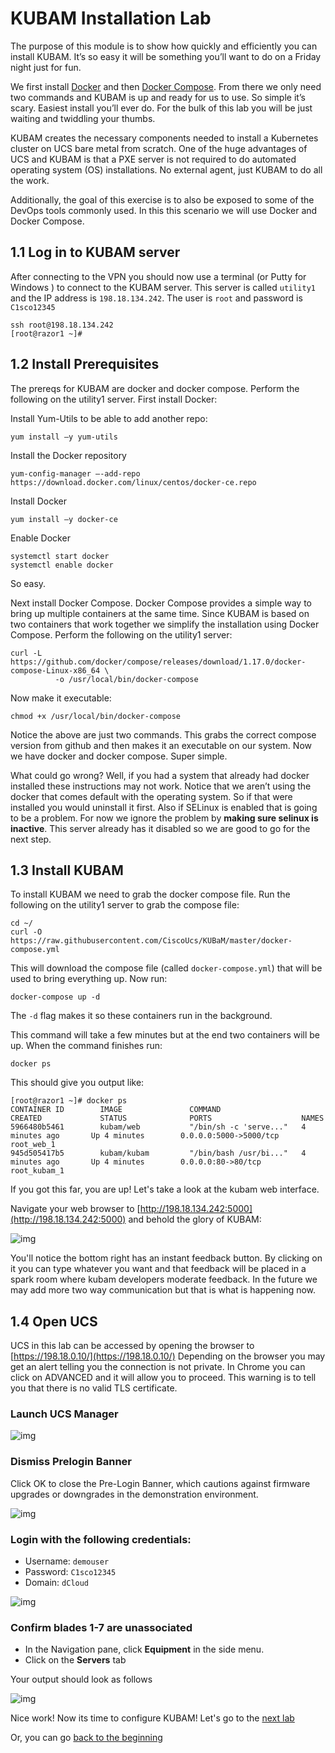 # KUBAM Installation Lab

The purpose of this module is to show how quickly and efficiently you can install KUBAM. It’s so easy it will be something you’ll want to do on a Friday night just for fun.  
We first install [Docker](https://docker.com) and then [Docker Compose](https://docs.docker.com/compose/).  From there we only need two commands and KUBAM is up and ready for us to use.  So simple it’s scary.  Easiest install you’ll ever do.  For the bulk of this lab you will be just waiting and twiddling your thumbs.
 KUBAM creates the necessary components needed to install a Kubernetes cluster on UCS bare metal from scratch.  One of the huge advantages of UCS and KUBAM is that a PXE server is not required to do automated operating system (OS) installations.  No external agent, just KUBAM to do all the work.  
Additionally, the goal of this exercise is to also be exposed to some of the DevOps tools commonly used. In this this scenario we will use Docker and Docker Compose.

## 1.1 Log in to KUBAM server

After connecting to the VPN you should now use a terminal (or Putty for Windows ) to connect to the KUBAM server.  This server is called ```utility1``` and the IP address is ```198.18.134.242```.  The user is ```root``` and password is ```C1sco12345```

```
ssh root@198.18.134.242
[root@razor1 ~]#
```
## 1.2 Install Prerequisites

The prereqs for KUBAM are docker and docker compose.  Perform the following on the utility1 server.  First install Docker:Install Yum-Utils to be able to add another repo:```
yum install –y yum-utils 
```
Install the Docker repository

```yum-config-manager –-add-repo https://download.docker.com/linux/centos/docker-ce.repo
```

Install Docker

```yum install –y docker-ce```

Enable Docker

```systemctl start dockersystemctl enable docker```
So easy. 

Next install Docker Compose.  Docker Compose provides a simple way to bring up multiple containers at the same time.  Since KUBAM is based on two containers that work together we simplify the installation using Docker Compose.  Perform the following on the utility1 server:

```
curl -L https://github.com/docker/compose/releases/download/1.17.0/docker-compose-Linux-x86_64 \		  -o /usr/local/bin/docker-compose
```

Now make it executable:

```chmod +x /usr/local/bin/docker-compose```

Notice the above are just two commands. This grabs the correct compose version from github and then makes it an executable on our system.  Now we have docker and docker compose.  Super simple.  What could go wrong?  Well, if you had a system that already had docker installed these instructions may not work.  Notice that we aren’t using the docker that comes default with the operating system.  So if that were installed you would uninstall it first.  Also if SELinux is enabled that is going to be a problem.  For now we ignore the problem by __making sure selinux is inactive__.  This server already has it disabled so we are good to go for the next step.  

## 1.3 Install KUBAM

To install KUBAM we need to grab the docker compose file.  Run the following on the utility1 server to grab the compose file: 

```
cd ~/
curl -O https://raw.githubusercontent.com/CiscoUcs/KUBaM/master/docker-compose.yml 
```
This will download the compose file (called ```docker-compose.yml```) that will be used to bring everything up.  Now run: 

```
docker-compose up -d
```
The ```-d``` flag makes it so these containers run in the background. 

This command will take a few minutes but at the end two containers will be up.  When the command finishes run: 

```
docker ps
```

This should give you output like:

```
[root@razor1 ~]# docker ps
CONTAINER ID        IMAGE               COMMAND                  CREATED             STATUS              PORTS                    NAMES
5966480b5461        kubam/web           "/bin/sh -c 'serve..."   4 minutes ago       Up 4 minutes        0.0.0.0:5000->5000/tcp   root_web_1
945d505417b5        kubam/kubam         "/bin/bash /usr/bi..."   4 minutes ago       Up 4 minutes        0.0.0.0:80->80/tcp       root_kubam_1
```

If you got this far, you are up!  Let's take a look at the kubam web interface.  

Navigate your web browser to [http://198.18.134.242:5000](http://198.18.134.242:5000) and behold the glory of KUBAM:

![img](../images/kubam01.png)

You'll notice the bottom right has an instant feedback button.  By clicking on it you can type whatever you want and that feedback will be placed in a spark room where kubam developers moderate feedback.  In the future we may add more two way communication but that is what is happening now. 

## 1.4 Open UCS

UCS in this lab can be accessed by opening the browser to [https://198.18.0.10/](https://198.18.0.10/)  Depending on the browser you may get an alert telling you the connection is not private.  In Chrome you can click on ADVANCED and it will allow you to proceed.  This warning is to tell you that there is no valid TLS certificate. 

### Launch UCS Manager

![img](../images/UCS01.png)

### Dismiss Prelogin Banner

Click OK to close the Pre-Login Banner, which cautions against firmware upgrades or downgrades in the demonstration environment.

![img](../images/UCS02.png)

### Login with the following credentials:

* Username: ```demouser```
* Password: ```C1sco12345```
* Domain: ```dCloud```

![img](../images/UCS03.png)

### Confirm blades 1-7 are unassociated

* In the Navigation pane, click __Equipment__ in the side menu.
* Click on the __Servers__ tab

Your output should look as follows

![img](../images/UCS04.png)


Nice work!  Now its time to configure KUBAM!  Let's go to the [next lab](./menus.md)

Or, you can go [back to the beginning](../README.md)




